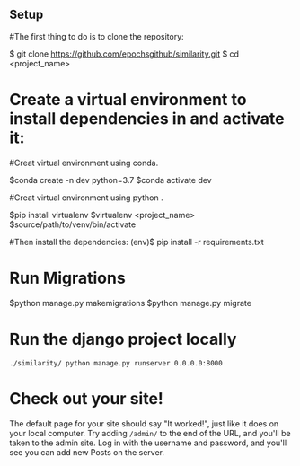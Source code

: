 ## Setup
#The first thing to do is to clone the repository:

$ git clone https://github.com/epochsgithub/similarity.git
$ cd <project_name>


# Create a virtual environment to install dependencies in and activate it:

#Creat virtual environment using conda.

$conda create -n dev python=3.7
$conda activate dev

#Creat virtual environment using python .

$pip install virtualenv
$virtualenv <project_name>
$source/path/to/venv/bin/activate

#Then install the dependencies:
(env)$ pip install -r requirements.txt

# Run Migrations

$python manage.py makemigrations
$python manage.py migrate



# Run the django project locally

```
./similarity/ python manage.py runserver 0.0.0.0:8000
```


# Check out your site!

The default page for your site should say "It worked!", just like it does on your local computer. Try adding `/admin/` to the end of the URL, and you'll be taken to the admin site. Log in with the username and password, and you'll see you can add new Posts on the server.

